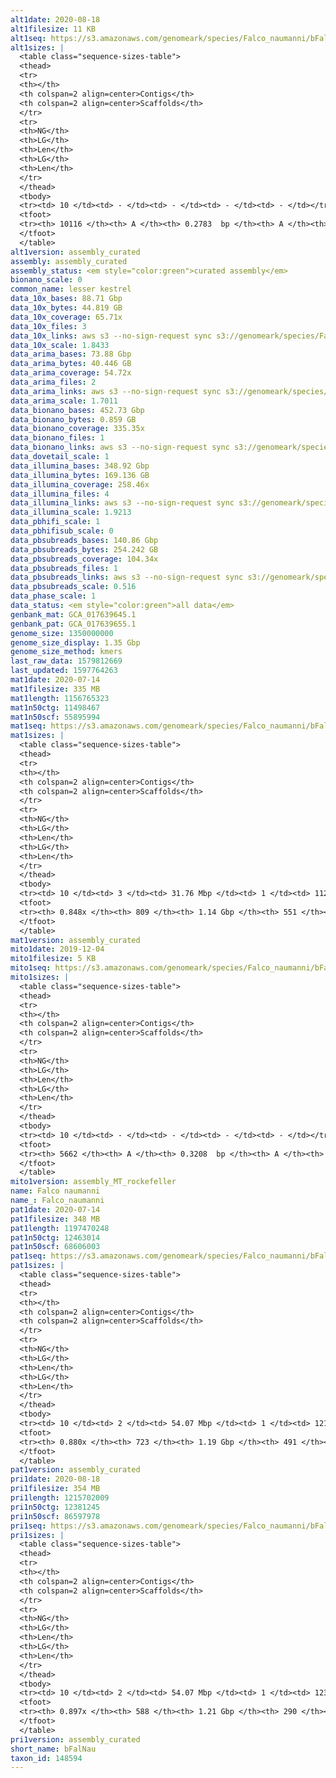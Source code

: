 ```yaml
---
alt1date: 2020-08-18
alt1filesize: 11 KB
alt1seq: https://s3.amazonaws.com/genomeark/species/Falco_naumanni/bFalNau1/assembly_curated/bFalNau1.alt.cur.20200818.fasta.gz
alt1sizes: |
  <table class="sequence-sizes-table">
  <thead>
  <tr>
  <th></th>
  <th colspan=2 align=center>Contigs</th>
  <th colspan=2 align=center>Scaffolds</th>
  </tr>
  <tr>
  <th>NG</th>
  <th>LG</th>
  <th>Len</th>
  <th>LG</th>
  <th>Len</th>
  </tr>
  </thead>
  <tbody>
  <tr><td> 10 </td><td> - </td><td> - </td><td> - </td><td> - </td></tr>  <tr><td> 20 </td><td> - </td><td> - </td><td> - </td><td> - </td></tr>  <tr><td> 30 </td><td> - </td><td> - </td><td> - </td><td> - </td></tr>  <tr><td> 40 </td><td> - </td><td> - </td><td> - </td><td> - </td></tr>  <tr style="background-color:#cccccc;"><td> 50 </td><td> - </td><td> - </td><td> - </td><td> - </td></tr>  <tr><td> 60 </td><td> - </td><td> - </td><td> - </td><td> - </td></tr>  <tr><td> 70 </td><td> - </td><td> - </td><td> - </td><td> - </td></tr>  <tr><td> 80 </td><td> - </td><td> - </td><td> - </td><td> - </td></tr>  <tr><td> 90 </td><td> - </td><td> - </td><td> - </td><td> - </td></tr>  <tr><td> 100 </td><td> - </td><td> - </td><td> - </td><td> - </td></tr>  </tbody>
  <tfoot>
  <tr><th> 10116 </th><th> A </th><th> 0.2783  bp </th><th> A </th><th> 0.2783  bp </th></tr>
  </tfoot>
  </table>
alt1version: assembly_curated
assembly: assembly_curated
assembly_status: <em style="color:green">curated assembly</em>
bionano_scale: 0
common_name: lesser kestrel
data_10x_bases: 88.71 Gbp
data_10x_bytes: 44.819 GB
data_10x_coverage: 65.71x
data_10x_files: 3
data_10x_links: aws s3 --no-sign-request sync s3://genomeark/species/Falco_naumanni/bFalNau1/genomic_data/10x/ .<br>
data_10x_scale: 1.8433
data_arima_bases: 73.88 Gbp
data_arima_bytes: 40.446 GB
data_arima_coverage: 54.72x
data_arima_files: 2
data_arima_links: aws s3 --no-sign-request sync s3://genomeark/species/Falco_naumanni/bFalNau1/genomic_data/arima/ .<br>
data_arima_scale: 1.7011
data_bionano_bases: 452.73 Gbp
data_bionano_bytes: 0.859 GB
data_bionano_coverage: 335.35x
data_bionano_files: 1
data_bionano_links: aws s3 --no-sign-request sync s3://genomeark/species/Falco_naumanni/bFalNau1/genomic_data/bionano/ .<br>
data_dovetail_scale: 1
data_illumina_bases: 348.92 Gbp
data_illumina_bytes: 169.136 GB
data_illumina_coverage: 258.46x
data_illumina_files: 4
data_illumina_links: aws s3 --no-sign-request sync s3://genomeark/species/Falco_naumanni/bFalNau2/genomic_data/illumina/ .<br>aws s3 --no-sign-request sync s3://genomeark/species/Falco_naumanni/bFalNau3/genomic_data/illumina/ .<br>
data_illumina_scale: 1.9213
data_pbhifi_scale: 1
data_pbhifisub_scale: 0
data_pbsubreads_bases: 140.86 Gbp
data_pbsubreads_bytes: 254.242 GB
data_pbsubreads_coverage: 104.34x
data_pbsubreads_files: 1
data_pbsubreads_links: aws s3 --no-sign-request sync s3://genomeark/species/Falco_naumanni/bFalNau1/genomic_data/pacbio/ . --exclude "*ccs*bam*"<br>
data_pbsubreads_scale: 0.516
data_phase_scale: 1
data_status: <em style="color:green">all data</em>
genbank_mat: GCA_017639645.1
genbank_pat: GCA_017639655.1
genome_size: 1350000000
genome_size_display: 1.35 Gbp
genome_size_method: kmers
last_raw_data: 1579812669
last_updated: 1597764263
mat1date: 2020-07-14
mat1filesize: 335 MB
mat1length: 1156765323
mat1n50ctg: 11498467
mat1n50scf: 55895994
mat1seq: https://s3.amazonaws.com/genomeark/species/Falco_naumanni/bFalNau1/assembly_curated/bFalNau1.mat.decon.20200714.fasta.gz
mat1sizes: |
  <table class="sequence-sizes-table">
  <thead>
  <tr>
  <th></th>
  <th colspan=2 align=center>Contigs</th>
  <th colspan=2 align=center>Scaffolds</th>
  </tr>
  <tr>
  <th>NG</th>
  <th>LG</th>
  <th>Len</th>
  <th>LG</th>
  <th>Len</th>
  </tr>
  </thead>
  <tbody>
  <tr><td> 10 </td><td> 3 </td><td> 31.76 Mbp </td><td> 1 </td><td> 112.42 Mbp </td></tr>  <tr><td> 20 </td><td> 7 </td><td> 26.57 Mbp </td><td> 2 </td><td> 87.23 Mbp </td></tr>  <tr><td> 30 </td><td> 14 </td><td> 20.73 Mbp </td><td> 4 </td><td> 73.02 Mbp </td></tr>  <tr><td> 40 </td><td> 21 </td><td> 16.51 Mbp </td><td> 6 </td><td> 65.16 Mbp </td></tr>  <tr style="background-color:#cccccc;"><td> 50 </td><td> 31 </td><td style="background-color:#88ff88;"> 11.50 Mbp </td><td> 8 </td><td style="background-color:#88ff88;"> 55.90 Mbp </td></tr>  <tr><td> 60 </td><td> 46 </td><td> 7.95 Mbp </td><td> 11 </td><td> 35.70 Mbp </td></tr>  <tr><td> 70 </td><td> 67 </td><td> 5.21 Mbp </td><td> 15 </td><td> 24.35 Mbp </td></tr>  <tr><td> 80 </td><td> 111 </td><td> 1.27 Mbp </td><td> 26 </td><td> 6.08 Mbp </td></tr>  <tr><td> 90 </td><td> - </td><td> - </td><td> - </td><td> - </td></tr>  <tr><td> 100 </td><td> - </td><td> - </td><td> - </td><td> - </td></tr>  </tbody>
  <tfoot>
  <tr><th> 0.848x </th><th> 809 </th><th> 1.14 Gbp </th><th> 551 </th><th> 1.16 Gbp </th></tr>
  </tfoot>
  </table>
mat1version: assembly_curated
mito1date: 2019-12-04
mito1filesize: 5 KB
mito1seq: https://s3.amazonaws.com/genomeark/species/Falco_naumanni/bFalNau1/assembly_MT_rockefeller/bFalNau1.MT.20191204.fasta.gz
mito1sizes: |
  <table class="sequence-sizes-table">
  <thead>
  <tr>
  <th></th>
  <th colspan=2 align=center>Contigs</th>
  <th colspan=2 align=center>Scaffolds</th>
  </tr>
  <tr>
  <th>NG</th>
  <th>LG</th>
  <th>Len</th>
  <th>LG</th>
  <th>Len</th>
  </tr>
  </thead>
  <tbody>
  <tr><td> 10 </td><td> - </td><td> - </td><td> - </td><td> - </td></tr>  <tr><td> 20 </td><td> - </td><td> - </td><td> - </td><td> - </td></tr>  <tr><td> 30 </td><td> - </td><td> - </td><td> - </td><td> - </td></tr>  <tr><td> 40 </td><td> - </td><td> - </td><td> - </td><td> - </td></tr>  <tr style="background-color:#cccccc;"><td> 50 </td><td> - </td><td style="background-color:#ff8888;"> - </td><td> - </td><td style="background-color:#ff8888;"> - </td></tr>  <tr><td> 60 </td><td> - </td><td> - </td><td> - </td><td> - </td></tr>  <tr><td> 70 </td><td> - </td><td> - </td><td> - </td><td> - </td></tr>  <tr><td> 80 </td><td> - </td><td> - </td><td> - </td><td> - </td></tr>  <tr><td> 90 </td><td> - </td><td> - </td><td> - </td><td> - </td></tr>  <tr><td> 100 </td><td> - </td><td> - </td><td> - </td><td> - </td></tr>  </tbody>
  <tfoot>
  <tr><th> 5662 </th><th> A </th><th> 0.3208  bp </th><th> A </th><th> 0.3208  bp </th></tr>
  </tfoot>
  </table>
mito1version: assembly_MT_rockefeller
name: Falco naumanni
name_: Falco_naumanni
pat1date: 2020-07-14
pat1filesize: 348 MB
pat1length: 1197470248
pat1n50ctg: 12463014
pat1n50scf: 68606003
pat1seq: https://s3.amazonaws.com/genomeark/species/Falco_naumanni/bFalNau1/assembly_curated/bFalNau1.pat.decon.20200714.fasta.gz
pat1sizes: |
  <table class="sequence-sizes-table">
  <thead>
  <tr>
  <th></th>
  <th colspan=2 align=center>Contigs</th>
  <th colspan=2 align=center>Scaffolds</th>
  </tr>
  <tr>
  <th>NG</th>
  <th>LG</th>
  <th>Len</th>
  <th>LG</th>
  <th>Len</th>
  </tr>
  </thead>
  <tbody>
  <tr><td> 10 </td><td> 2 </td><td> 54.07 Mbp </td><td> 1 </td><td> 121.25 Mbp </td></tr>  <tr><td> 20 </td><td> 6 </td><td> 23.92 Mbp </td><td> 2 </td><td> 112.11 Mbp </td></tr>  <tr><td> 30 </td><td> 12 </td><td> 20.49 Mbp </td><td> 3 </td><td> 87.93 Mbp </td></tr>  <tr><td> 40 </td><td> 19 </td><td> 16.20 Mbp </td><td> 5 </td><td> 74.68 Mbp </td></tr>  <tr style="background-color:#cccccc;"><td> 50 </td><td> 29 </td><td style="background-color:#88ff88;"> 12.46 Mbp </td><td> 7 </td><td style="background-color:#88ff88;"> 68.61 Mbp </td></tr>  <tr><td> 60 </td><td> 41 </td><td> 9.70 Mbp </td><td> 9 </td><td> 52.54 Mbp </td></tr>  <tr><td> 70 </td><td> 58 </td><td> 6.22 Mbp </td><td> 12 </td><td> 33.98 Mbp </td></tr>  <tr><td> 80 </td><td> 90 </td><td> 2.70 Mbp </td><td> 17 </td><td> 19.50 Mbp </td></tr>  <tr><td> 90 </td><td> - </td><td> - </td><td> - </td><td> - </td></tr>  <tr><td> 100 </td><td> - </td><td> - </td><td> - </td><td> - </td></tr>  </tbody>
  <tfoot>
  <tr><th> 0.880x </th><th> 723 </th><th> 1.19 Gbp </th><th> 491 </th><th> 1.20 Gbp </th></tr>
  </tfoot>
  </table>
pat1version: assembly_curated
pri1date: 2020-08-18
pri1filesize: 354 MB
pri1length: 1215702009
pri1n50ctg: 12381245
pri1n50scf: 86597978
pri1seq: https://s3.amazonaws.com/genomeark/species/Falco_naumanni/bFalNau1/assembly_curated/bFalNau1.pri.cur.20200818.fasta.gz
pri1sizes: |
  <table class="sequence-sizes-table">
  <thead>
  <tr>
  <th></th>
  <th colspan=2 align=center>Contigs</th>
  <th colspan=2 align=center>Scaffolds</th>
  </tr>
  <tr>
  <th>NG</th>
  <th>LG</th>
  <th>Len</th>
  <th>LG</th>
  <th>Len</th>
  </tr>
  </thead>
  <tbody>
  <tr><td> 10 </td><td> 2 </td><td> 54.07 Mbp </td><td> 1 </td><td> 123.27 Mbp </td></tr>  <tr><td> 20 </td><td> 6 </td><td> 23.92 Mbp </td><td> 2 </td><td> 121.31 Mbp </td></tr>  <tr><td> 30 </td><td> 12 </td><td> 20.49 Mbp </td><td> 3 </td><td> 113.49 Mbp </td></tr>  <tr><td> 40 </td><td> 19 </td><td> 16.20 Mbp </td><td> 4 </td><td> 92.80 Mbp </td></tr>  <tr style="background-color:#cccccc;"><td> 50 </td><td> 29 </td><td style="background-color:#88ff88;"> 12.38 Mbp </td><td> 6 </td><td style="background-color:#88ff88;"> 86.60 Mbp </td></tr>  <tr><td> 60 </td><td> 41 </td><td> 9.70 Mbp </td><td> 7 </td><td> 72.77 Mbp </td></tr>  <tr><td> 70 </td><td> 59 </td><td> 5.90 Mbp </td><td> 9 </td><td> 53.80 Mbp </td></tr>  <tr><td> 80 </td><td> 90 </td><td> 3.09 Mbp </td><td> 13 </td><td> 30.44 Mbp </td></tr>  <tr><td> 90 </td><td> - </td><td> - </td><td> 221 </td><td> 22.28 Kbp </td></tr>  <tr><td> 100 </td><td> - </td><td> - </td><td> - </td><td> - </td></tr>  </tbody>
  <tfoot>
  <tr><th> 0.897x </th><th> 588 </th><th> 1.21 Gbp </th><th> 290 </th><th> 1.22 Gbp </th></tr>
  </tfoot>
  </table>
pri1version: assembly_curated
short_name: bFalNau
taxon_id: 148594
---
```

